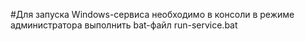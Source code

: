 #Для запуска Windows-сервиса необходимо в консоли в режиме администратора выполнить bat-файл run-service.bat